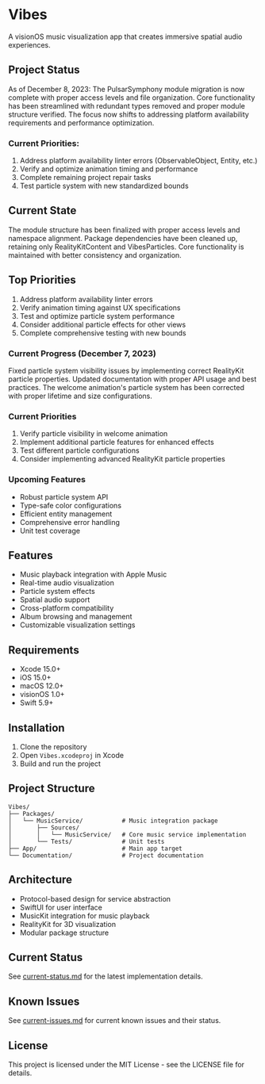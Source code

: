 # Vibes

A visionOS music visualization app that creates immersive spatial audio experiences.

## Project Status
As of December 8, 2023:
The PulsarSymphony module migration is now complete with proper access levels and file organization. Core functionality has been streamlined with redundant types removed and proper module structure verified. The focus now shifts to addressing platform availability requirements and performance optimization.

### Current Priorities:
1. Address platform availability linter errors (ObservableObject, Entity, etc.)
2. Verify and optimize animation timing and performance
3. Complete remaining project repair tasks
4. Test particle system with new standardized bounds

## Current State
The module structure has been finalized with proper access levels and namespace alignment. Package dependencies have been cleaned up, retaining only RealityKitContent and VibesParticles. Core functionality is maintained with better consistency and organization.

## Top Priorities
1. Address platform availability linter errors
2. Verify animation timing against UX specifications
3. Test and optimize particle system performance
4. Consider additional particle effects for other views
5. Complete comprehensive testing with new bounds

### Current Progress (December 7, 2023)
Fixed particle system visibility issues by implementing correct RealityKit particle properties. Updated documentation with proper API usage and best practices. The welcome animation's particle system has been corrected with proper lifetime and size configurations.

### Current Priorities
1. Verify particle visibility in welcome animation
2. Implement additional particle features for enhanced effects
3. Test different particle configurations
4. Consider implementing advanced RealityKit particle properties

### Upcoming Features
- Robust particle system API
- Type-safe color configurations
- Efficient entity management
- Comprehensive error handling
- Unit test coverage

## Features

- Music playback integration with Apple Music
- Real-time audio visualization
- Particle system effects
- Spatial audio support
- Cross-platform compatibility
- Album browsing and management
- Customizable visualization settings

## Requirements

- Xcode 15.0+
- iOS 15.0+
- macOS 12.0+
- visionOS 1.0+
- Swift 5.9+

## Installation

1. Clone the repository
2. Open `Vibes.xcodeproj` in Xcode
3. Build and run the project

## Project Structure

```
Vibes/
├── Packages/
│   └── MusicService/           # Music integration package
│       ├── Sources/
│       │   └── MusicService/   # Core music service implementation
│       └── Tests/              # Unit tests
├── App/                        # Main app target
└── Documentation/              # Project documentation
```

## Architecture

- Protocol-based design for service abstraction
- SwiftUI for user interface
- MusicKit integration for music playback
- RealityKit for 3D visualization
- Modular package structure

## Current Status

See [current-status.md](current-status.md) for the latest implementation details.

## Known Issues

See [current-issues.md](current-issues.md) for current known issues and their status.

## License

This project is licensed under the MIT License - see the LICENSE file for details.
